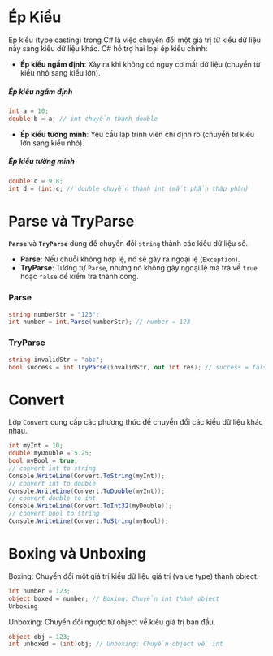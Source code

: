 # Ép Kiểu

Ép kiểu (type casting) trong C# là việc chuyển đổi một giá trị từ kiểu dữ liệu này sang kiểu dữ liệu khác. C# hỗ trợ hai loại ép kiểu chính:

- **Ép kiểu ngầm định**: Xảy ra khi không có nguy cơ mất dữ liệu (chuyển từ kiểu nhỏ sang kiểu lớn).
##### Ép kiểu ngầm định
```csharp
int a = 10;
double b = a; // int chuyển thành double
```

- **Ép kiểu tường minh**: Yêu cầu lập trình viên chỉ định rõ (chuyển từ kiểu lớn sang kiểu nhỏ).

##### Ép kiểu tường minh
```csharp
double c = 9.8;
int d = (int)c; // double chuyển thành int (mất phần thập phân)
```
# Parse và TryParse

**`Parse`** và **`TryParse`** dùng để chuyển đổi `string` thành các kiểu dữ liệu số.

- **Parse**: Nếu chuỗi không hợp lệ, nó sẽ gây ra ngoại lệ (`Exception`).
- **TryParse**: Tương tự `Parse`, nhưng nó không gây ngoại lệ mà trả về `true` hoặc `false` để kiểm tra thành công.

### Parse
```csharp
string numberStr = "123";
int number = int.Parse(numberStr); // number = 123
```

### TryParse
```csharp
string invalidStr = "abc";
bool success = int.TryParse(invalidStr, out int res); // success = false, res = 0
```

# Convert

Lớp `Convert` cung cấp các phương thức để chuyển đổi các kiểu dữ liệu khác nhau.
```csharp
int myInt = 10;
double myDouble = 5.25;
bool myBool = true;
// convert int to string
Console.WriteLine(Convert.ToString(myInt));  
// convert int to double  
Console.WriteLine(Convert.ToDouble(myInt)); 
// convert double to int   
Console.WriteLine(Convert.ToInt32(myDouble)); 
// convert bool to string 
Console.WriteLine(Convert.ToString(myBool));   
```

# Boxing và Unboxing
Boxing: Chuyển đổi một giá trị kiểu dữ liệu giá trị (value type) thành object.
```csharp
int number = 123;
object boxed = number; // Boxing: Chuyển int thành object
Unboxing
```
Unboxing: Chuyển đổi ngược từ object về kiểu giá trị ban đầu.
```csharp
object obj = 123;
int unboxed = (int)obj; // Unboxing: Chuyển object về int
```